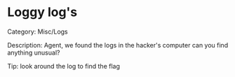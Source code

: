 # Loggy log's 

Category: Misc/Logs

Description: Agent, we found the logs in the hacker's computer can you find anything unusual?

Tip: look around the log to find the flag